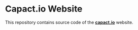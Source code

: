 # Capact.io Website

This repository contains source code of the [**capact.io**](https://capact.io) website.

